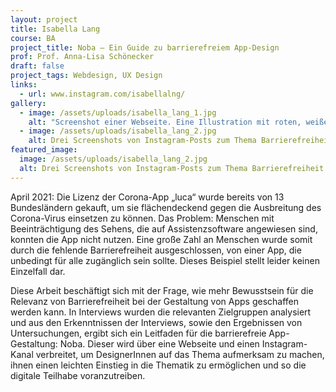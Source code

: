 ```yaml
---
layout: project
title: Isabella Lang
course: BA
project_title: Noba – Ein Guide zu barrierefreiem App-Design
prof: Prof. Anna-Lisa Schönecker
draft: false
project_tags: Webdesign, UX Design
links:
  - url: www.instagram.com/isabellalng/
gallery:
  - image: /assets/uploads/isabella_lang_1.jpg
    alt: "Screenshot einer Webseite. Eine Illustration mit roten, weißen und rosafarbenen Symbolen auf tiefblauem Grund füllt die Linke Hälfte des Fensters. Rechts in großer Schrift auf weißem Grund: Noba / A guide to accissble app design"  
  - image: /assets/uploads/isabella_lang_2.jpg
    alt: Drei Screenshots von Instagram-Posts zum Thema Barrierefreiheit
featured_image:
  image: /assets/uploads/isabella_lang_2.jpg
  alt: Drei Screenshots von Instagram-Posts zum Thema Barrierefreiheit
---
```

April 2021: Die Lizenz der Corona-App „luca“ wurde bereits von 13 Bundesländern gekauft, um sie flächendeckend gegen die Ausbreitung des Corona-Virus einsetzen zu können. Das Problem: Menschen mit Beeinträchtigung des Sehens, die auf Assistenzsoftware angewiesen sind, konnten die App nicht nutzen. Eine große Zahl an Menschen wurde somit durch die fehlende Barrierefreiheit ausgeschlossen, von einer App, die unbedingt für alle zugänglich sein sollte. Dieses Beispiel stellt leider keinen Einzelfall dar. 

Diese Arbeit beschäftigt sich mit der Frage, wie mehr Bewusstsein für die Relevanz von Barrierefreiheit bei der Gestaltung von Apps geschaffen werden kann. In Interviews wurden die relevanten Zielgruppen analysiert und aus den Erkenntnissen der Interviews, sowie den Ergebnissen von Untersuchungen, ergibt sich ein Leitfaden für die barrierefreie App-Gestaltung: Noba. Dieser wird über eine Webseite und einen Instagram-Kanal verbreitet, um DesignerInnen auf das Thema aufmerksam zu machen, ihnen einen leichten Einstieg in die Thematik zu ermöglichen und so die digitale Teilhabe voranzutreiben.